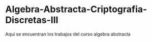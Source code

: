 # Algebra-Abstracta-Criptografia-Discretas-III
Aquí se encuentran los trabajos del curso algebra abstracta

